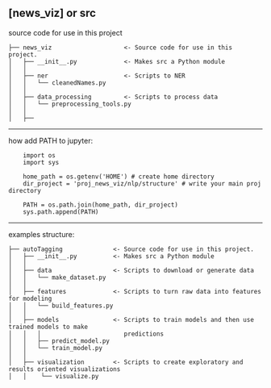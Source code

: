 [news_viz] or src
--------

source code for use in this project

```
├── news_viz                    <- Source code for use in this project.
│   ├── __init__.py             <- Makes src a Python module
│   │
│   ├── ner                     <- Scripts to NER
│   │   └── cleanedNames.py 
│   │
│   ├── data_processing         <- Scripts to process data
│   │   └── preprocessing_tools.py
│   │
│   ├── 
```


__________________
how add PATH to jupyter:

        import os
        import sys
        
        home_path = os.getenv('HOME') # create home directory
        dir_project = 'proj_news_viz/nlp/structure' # write your main proj directory 

        PATH = os.path.join(home_path, dir_project)
        sys.path.append(PATH)

__________________
examples structure:
```
├── autoTagging              <- Source code for use in this project.
│   ├── __init__.py          <- Makes src a Python module
│   │
│   ├── data                 <- Scripts to download or generate data
│   │   └── make_dataset.py 
│   │
│   ├── features             <- Scripts to turn raw data into features for modeling
│   │   └── build_features.py
│   │
│   ├── models               <- Scripts to train models and then use trained models to make
│   │   │                       predictions
│   │   ├── predict_model.py
│   │   └── train_model.py
│   │
│   ├── visualization        <- Scripts to create exploratory and results oriented visualizations
│   │    └── visualize.py
```
